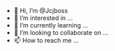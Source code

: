 - 👋 Hi, I’m @Jcjboss
- 👀 I’m interested in ...
- 🌱 I’m currently learning ...
- 💞️ I’m looking to collaborate on ...
- 📫 How to reach me ...

<!---
Jcjboss/Jcjboss is a ✨ special ✨ repository because its `README.md` (this file) appears on your GitHub profile.
You can click the Preview link to take a look at your changes.
--->
